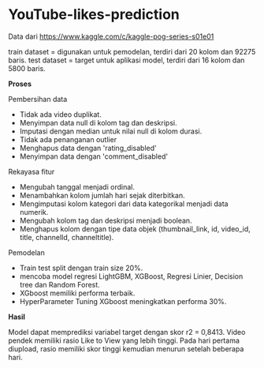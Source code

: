 # YouTube-likes-prediction

Data dari https://www.kaggle.com/c/kaggle-pog-series-s01e01

train dataset = digunakan untuk pemodelan, terdiri dari 20 kolom dan 92275 baris.
test dataset = target untuk aplikasi model, terdiri dari 16 kolom dan 5800 baris.

**Proses**

Pembersihan data
- Tidak ada video duplikat.
- Menyimpan data null di kolom tag dan deskripsi.
- Imputasi dengan median untuk nilai null di kolom durasi.
- Tidak ada penanganan outlier
- Menghapus data dengan 'rating_disabled'
- Menyimpan data dengan 'comment_disabled'

Rekayasa fitur
- Mengubah tanggal menjadi ordinal.
- Menambahkan kolom jumlah hari sejak diterbitkan.
- Mengimputasi kolom kategori dari data kategorikal menjadi data numerik.
- Mengubah kolom tag dan deskripsi menjadi boolean.
- Menghapus kolom dengan tipe data objek (thumbnail_link, id, video_id, title, channelId, channeltitle).

Pemodelan
- Train test split dengan train size 20%.
- mencoba model regresi LightGBM, XGBoost, Regresi Linier, Decision tree dan Random Forest.
- XGboost memiliki performa terbaik.
- HyperParameter Tuning XGboost meningkatkan performa 30%.

**Hasil**

Model dapat memprediksi variabel target dengan skor r2 = 0,8413. Video pendek memiliki rasio Like to View yang lebih tinggi. Pada hari pertama diupload, rasio memiliki skor tinggi kemudian menurun setelah beberapa hari.
